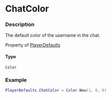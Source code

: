 # ChatColor

### Description

The default color of the username in the chat.

Property of [PlayerDefaults](/classes/PlayerDefaults/)

#### Type

`Color`

### Example

```lua
PlayerDefaults.ChatColor = Color.New(1, 0, 0)
```
